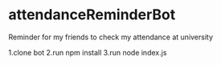 # attendanceReminderBot
Reminder for my friends to check my attendance at university

1.clone bot
2.run npm install
3.run node index.js
